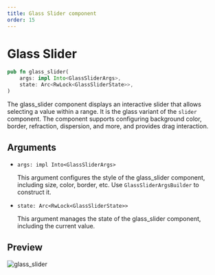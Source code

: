```yaml
---
title: Glass Slider component
order: 15
---
```


# Glass Slider

```rust
pub fn glass_slider(
    args: impl Into<GlassSliderArgs>,
    state: Arc<RwLock<GlassSliderState>>,
)
```

The glass_slider component displays an interactive slider that allows selecting a value within a range. It is the glass variant of the `slider` component. The component supports configuring background color, border, refraction, dispersion, and more, and provides drag interaction.

## Arguments

- `args: impl Into<GlassSliderArgs>`

  This argument configures the style of the glass_slider component, including size, color, border, etc. Use `GlassSliderArgsBuilder` to construct it.

- `state: Arc<RwLock<GlassSliderState>>`

  This argument manages the state of the glass_slider component, including the current value.

## Preview

![glass_slider](/glass_slider_example.gif)